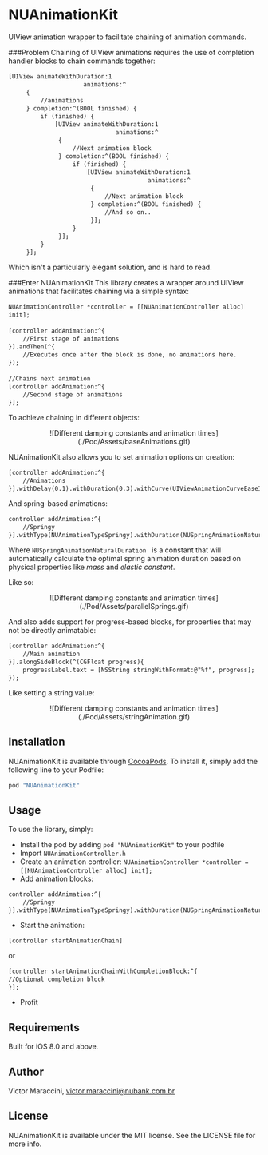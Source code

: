 # NUAnimationKit

<!--[![CI Status](http://img.shields.io/travis/Victor/NUAnimationKit.svg?style=flat)](https://travis-ci.org/Victor/NUAnimationKit)
[![Version](https://img.shields.io/cocoapods/v/NUAnimationKit.svg?style=flat)](http://cocoapods.org/pods/NUAnimationKit)
[![License](https://img.shields.io/cocoapods/l/NUAnimationKit.svg?style=flat)](http://cocoapods.org/pods/NUAnimationKit)
[![Platform](https://img.shields.io/cocoapods/p/NUAnimationKit.svg?style=flat)](http://cocoapods.org/pods/NUAnimationKit)
-->
UIView animation wrapper to facilitate chaining of animation commands.

###Problem
Chaining of UIView animations requires the use of completion handler blocks to chain commands together:

```objc
[UIView animateWithDuration:1
                     animations:^
     {
         //animations
     } completion:^(BOOL finished) {
         if (finished) {
             [UIView animateWithDuration:1
                              animations:^
              {
                  //Next animation block
              } completion:^(BOOL finished) {
                  if (finished) {
                      [UIView animateWithDuration:1
                                       animations:^
                       {
                           //Next animation block
                       } completion:^(BOOL finished) {
                           //And so on..
                       }];
                  }
              }];
         }
     }];
```
Which isn't a particularly elegant solution, and is hard to read.

###Enter NUAnimationKit
This library creates a wrapper around UIView animations that facilitates chaining via a simple syntax:

```objc
NUAnimationController *controller = [[NUAnimationController alloc] init];

[controller addAnimation:^{
    //First stage of animations
}].andThen(^{
	//Executes once after the block is done, no animations here.
});

//Chains next animation
[controller addAnimation:^{
    //Second stage of animations
}];
```
To achieve chaining in different objects:
<p align="center">
![Different damping constants and animation times](./Pod/Assets/baseAnimations.gif)
</p>

NUAnimationKit also allows you to set animation options on creation:

```objc
[controller addAnimation:^{
    //Animations
}].withDelay(0.1).withDuration(0.3).withCurve(UIViewAnimationCurveEaseInOut);
```

And spring-based animations:

```objc
controller addAnimation:^{
    //Springy
}].withType(NUAnimationTypeSpringy).withDuration(NUSpringAnimationNaturalDuration)
```
Where `NUSpringAnimationNaturalDuration ` is a constant that will automatically calculate the optimal spring animation duration based on physical properties like *mass* and *elastic constant*.

Like so:
<p align="center">
![Different damping constants and animation times](./Pod/Assets/parallelSprings.gif)
</p>

And also adds support for progress-based blocks, for properties that may not be directly animatable:

```objc
[controller addAnimation:^{
    //Main animation
}].alongSideBlock(^(CGFloat progress){
    progressLabel.text = [NSString stringWithFormat:@"%f", progress];
});
```
Like setting a string value:
<p align="center">
![Different damping constants and animation times](./Pod/Assets/stringAnimation.gif)
</p>

## Installation

NUAnimationKit is available through [CocoaPods](http://cocoapods.org). To install
it, simply add the following line to your Podfile:

```ruby
pod "NUAnimationKit"
```

## Usage
To use the library, simply:

- Install the pod by adding `pod "NUAnimationKit"` to your podfile
- Import `NUAnimationController.h`
- Create an animation controller: `NUAnimationController *controller = [[NUAnimationController alloc] init];`
- Add animation blocks:

```objc
controller addAnimation:^{
    //Springy
}].withType(NUAnimationTypeSpringy).withDuration(NUSpringAnimationNaturalDuration)
```
- Start the animation: 

```
[controller startAnimationChain]
```
or

```objc
[controller startAnimationChainWithCompletionBlock:^{
//Optional completion block
}];
```

- Profit

## Requirements
Built for iOS 8.0 and above.

## Author

Victor Maraccini, 
victor.maraccini@nubank.com.br

## License

NUAnimationKit is available under the MIT license. See the LICENSE file for more info.
